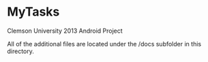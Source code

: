 MyTasks
=======

Clemson University 2013 Android Project

All of the additional files are located under the /docs subfolder in this directory.

